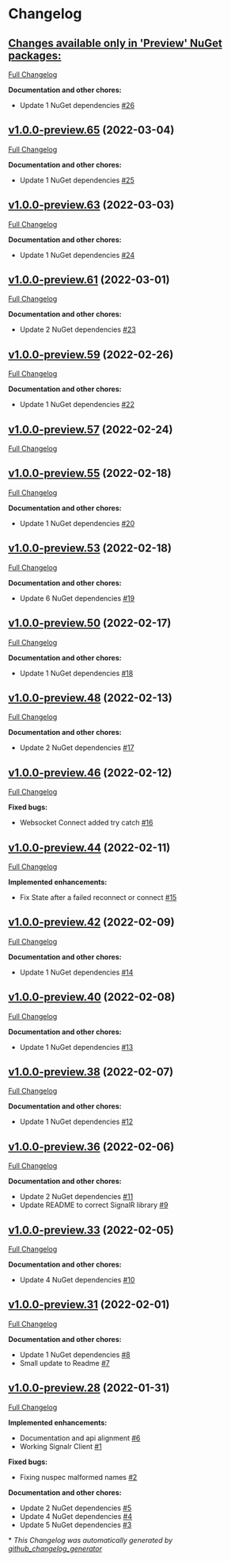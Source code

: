 # Changelog

## [**Changes available only in 'Preview' NuGet packages:**](https://github.com/nanoframework/nanoFramework.SignalR.Client/tree/HEAD)

[Full Changelog](https://github.com/nanoframework/nanoFramework.SignalR.Client/compare/v1.0.0-preview.65...HEAD)

**Documentation and other chores:**

- Update 1 NuGet dependencies [\#26](https://github.com/nanoframework/nanoFramework.SignalR.Client/pull/26)

## [v1.0.0-preview.65](https://github.com/nanoframework/nanoFramework.SignalR.Client/tree/v1.0.0-preview.65) (2022-03-04)

[Full Changelog](https://github.com/nanoframework/nanoFramework.SignalR.Client/compare/v1.0.0-preview.63...v1.0.0-preview.65)

**Documentation and other chores:**

- Update 1 NuGet dependencies [\#25](https://github.com/nanoframework/nanoFramework.SignalR.Client/pull/25)

## [v1.0.0-preview.63](https://github.com/nanoframework/nanoFramework.SignalR.Client/tree/v1.0.0-preview.63) (2022-03-03)

[Full Changelog](https://github.com/nanoframework/nanoFramework.SignalR.Client/compare/v1.0.0-preview.61...v1.0.0-preview.63)

**Documentation and other chores:**

- Update 1 NuGet dependencies [\#24](https://github.com/nanoframework/nanoFramework.SignalR.Client/pull/24)

## [v1.0.0-preview.61](https://github.com/nanoframework/nanoFramework.SignalR.Client/tree/v1.0.0-preview.61) (2022-03-01)

[Full Changelog](https://github.com/nanoframework/nanoFramework.SignalR.Client/compare/v1.0.0-preview.59...v1.0.0-preview.61)

**Documentation and other chores:**

- Update 2 NuGet dependencies [\#23](https://github.com/nanoframework/nanoFramework.SignalR.Client/pull/23)

## [v1.0.0-preview.59](https://github.com/nanoframework/nanoFramework.SignalR.Client/tree/v1.0.0-preview.59) (2022-02-26)

[Full Changelog](https://github.com/nanoframework/nanoFramework.SignalR.Client/compare/v1.0.0-preview.57...v1.0.0-preview.59)

**Documentation and other chores:**

- Update 1 NuGet dependencies [\#22](https://github.com/nanoframework/nanoFramework.SignalR.Client/pull/22)

## [v1.0.0-preview.57](https://github.com/nanoframework/nanoFramework.SignalR.Client/tree/v1.0.0-preview.57) (2022-02-24)

[Full Changelog](https://github.com/nanoframework/nanoFramework.SignalR.Client/compare/v1.0.0-preview.55...v1.0.0-preview.57)

## [v1.0.0-preview.55](https://github.com/nanoframework/nanoFramework.SignalR.Client/tree/v1.0.0-preview.55) (2022-02-18)

[Full Changelog](https://github.com/nanoframework/nanoFramework.SignalR.Client/compare/v1.0.0-preview.53...v1.0.0-preview.55)

**Documentation and other chores:**

- Update 1 NuGet dependencies [\#20](https://github.com/nanoframework/nanoFramework.SignalR.Client/pull/20)

## [v1.0.0-preview.53](https://github.com/nanoframework/nanoFramework.SignalR.Client/tree/v1.0.0-preview.53) (2022-02-18)

[Full Changelog](https://github.com/nanoframework/nanoFramework.SignalR.Client/compare/v1.0.0-preview.50...v1.0.0-preview.53)

**Documentation and other chores:**

- Update 6 NuGet dependencies [\#19](https://github.com/nanoframework/nanoFramework.SignalR.Client/pull/19)

## [v1.0.0-preview.50](https://github.com/nanoframework/nanoFramework.SignalR.Client/tree/v1.0.0-preview.50) (2022-02-17)

[Full Changelog](https://github.com/nanoframework/nanoFramework.SignalR.Client/compare/v1.0.0-preview.48...v1.0.0-preview.50)

**Documentation and other chores:**

- Update 1 NuGet dependencies [\#18](https://github.com/nanoframework/nanoFramework.SignalR.Client/pull/18)

## [v1.0.0-preview.48](https://github.com/nanoframework/nanoFramework.SignalR.Client/tree/v1.0.0-preview.48) (2022-02-13)

[Full Changelog](https://github.com/nanoframework/nanoFramework.SignalR.Client/compare/v1.0.0-preview.46...v1.0.0-preview.48)

**Documentation and other chores:**

- Update 2 NuGet dependencies [\#17](https://github.com/nanoframework/nanoFramework.SignalR.Client/pull/17)

## [v1.0.0-preview.46](https://github.com/nanoframework/nanoFramework.SignalR.Client/tree/v1.0.0-preview.46) (2022-02-12)

[Full Changelog](https://github.com/nanoframework/nanoFramework.SignalR.Client/compare/v1.0.0-preview.44...v1.0.0-preview.46)

**Fixed bugs:**

- Websocket Connect added try catch [\#16](https://github.com/nanoframework/nanoFramework.SignalR.Client/pull/16)

## [v1.0.0-preview.44](https://github.com/nanoframework/nanoFramework.SignalR.Client/tree/v1.0.0-preview.44) (2022-02-11)

[Full Changelog](https://github.com/nanoframework/nanoFramework.SignalR.Client/compare/v1.0.0-preview.42...v1.0.0-preview.44)

**Implemented enhancements:**

- Fix State after a failed reconnect or connect  [\#15](https://github.com/nanoframework/nanoFramework.SignalR.Client/pull/15)

## [v1.0.0-preview.42](https://github.com/nanoframework/nanoFramework.SignalR.Client/tree/v1.0.0-preview.42) (2022-02-09)

[Full Changelog](https://github.com/nanoframework/nanoFramework.SignalR.Client/compare/v1.0.0-preview.40...v1.0.0-preview.42)

**Documentation and other chores:**

- Update 1 NuGet dependencies [\#14](https://github.com/nanoframework/nanoFramework.SignalR.Client/pull/14)

## [v1.0.0-preview.40](https://github.com/nanoframework/nanoFramework.SignalR.Client/tree/v1.0.0-preview.40) (2022-02-08)

[Full Changelog](https://github.com/nanoframework/nanoFramework.SignalR.Client/compare/v1.0.0-preview.38...v1.0.0-preview.40)

**Documentation and other chores:**

- Update 1 NuGet dependencies [\#13](https://github.com/nanoframework/nanoFramework.SignalR.Client/pull/13)

## [v1.0.0-preview.38](https://github.com/nanoframework/nanoFramework.SignalR.Client/tree/v1.0.0-preview.38) (2022-02-07)

[Full Changelog](https://github.com/nanoframework/nanoFramework.SignalR.Client/compare/v1.0.0-preview.36...v1.0.0-preview.38)

**Documentation and other chores:**

- Update 1 NuGet dependencies [\#12](https://github.com/nanoframework/nanoFramework.SignalR.Client/pull/12)

## [v1.0.0-preview.36](https://github.com/nanoframework/nanoFramework.SignalR.Client/tree/v1.0.0-preview.36) (2022-02-06)

[Full Changelog](https://github.com/nanoframework/nanoFramework.SignalR.Client/compare/v1.0.0-preview.33...v1.0.0-preview.36)

**Documentation and other chores:**

- Update 2 NuGet dependencies [\#11](https://github.com/nanoframework/nanoFramework.SignalR.Client/pull/11)
- Update README to correct SignalR library [\#9](https://github.com/nanoframework/nanoFramework.SignalR.Client/pull/9)

## [v1.0.0-preview.33](https://github.com/nanoframework/nanoFramework.SignalR.Client/tree/v1.0.0-preview.33) (2022-02-05)

[Full Changelog](https://github.com/nanoframework/nanoFramework.SignalR.Client/compare/v1.0.0-preview.31...v1.0.0-preview.33)

**Documentation and other chores:**

- Update 4 NuGet dependencies [\#10](https://github.com/nanoframework/nanoFramework.SignalR.Client/pull/10)

## [v1.0.0-preview.31](https://github.com/nanoframework/nanoFramework.SignalR.Client/tree/v1.0.0-preview.31) (2022-02-01)

[Full Changelog](https://github.com/nanoframework/nanoFramework.SignalR.Client/compare/v1.0.0-preview.28...v1.0.0-preview.31)

**Documentation and other chores:**

- Update 1 NuGet dependencies [\#8](https://github.com/nanoframework/nanoFramework.SignalR.Client/pull/8)
- Small update to Readme [\#7](https://github.com/nanoframework/nanoFramework.SignalR.Client/pull/7)

## [v1.0.0-preview.28](https://github.com/nanoframework/nanoFramework.SignalR.Client/tree/v1.0.0-preview.28) (2022-01-31)

[Full Changelog](https://github.com/nanoframework/nanoFramework.SignalR.Client/compare/2385e8e47b763751f11ba9d5ad304d7e49a3de79...v1.0.0-preview.28)

**Implemented enhancements:**

- Documentation and api alignment  [\#6](https://github.com/nanoframework/nanoFramework.SignalR.Client/pull/6)
- Working Signalr Client [\#1](https://github.com/nanoframework/nanoFramework.SignalR.Client/pull/1)

**Fixed bugs:**

- Fixing nuspec malformed names [\#2](https://github.com/nanoframework/nanoFramework.SignalR.Client/pull/2)

**Documentation and other chores:**

- Update 2 NuGet dependencies [\#5](https://github.com/nanoframework/nanoFramework.SignalR.Client/pull/5)
- Update 4 NuGet dependencies [\#4](https://github.com/nanoframework/nanoFramework.SignalR.Client/pull/4)
- Update 5 NuGet dependencies [\#3](https://github.com/nanoframework/nanoFramework.SignalR.Client/pull/3)



\* *This Changelog was automatically generated by [github_changelog_generator](https://github.com/github-changelog-generator/github-changelog-generator)*
